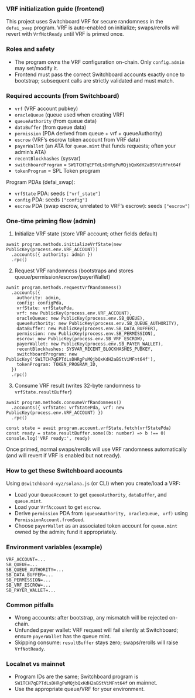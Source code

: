 ### VRF initialization guide (frontend)

This project uses Switchboard VRF for secure randomness in the `defai_swap` program. VRF is auto-enabled on initialize; swaps/rerolls will revert with `VrfNotReady` until VRF is primed once.

### Roles and safety
- The program owns the VRF configuration on-chain. Only `config.admin` may set/modify it.
- Frontend must pass the correct Switchboard accounts exactly once to bootstrap; subsequent calls are strictly validated and must match.

### Required accounts (from Switchboard)
- `vrf` (VRF account pubkey)
- `oracleQueue` (queue used when creating VRF)
- `queueAuthority` (from queue data)
- `dataBuffer` (from queue data)
- `permission` (PDA derived from queue + vrf + queueAuthority)
- `escrow` (VRF’s escrow token account from VRF data)
- `payerWallet` (an ATA for `queue.mint` that funds requests; often your admin’s ATA)
- `recentBlockhashes` (sysvar)
- `switchboardProgram` = `SW1TCH7qEPTdLsDHRgPuMQjbQxKdH2aBStViMFnt64f`
- `tokenProgram` = SPL Token program

Program PDAs (defai_swap):
- `vrfState` PDA: seeds `["vrf_state"]`
- `config` PDA: seeds `["config"]`
- `escrow` PDA (swap escrow, unrelated to VRF’s escrow): seeds `["escrow"]`

### One-time priming flow (admin)
1) Initialize VRF state (store VRF account; other fields default)
```
await program.methods.initializeVrfState(new PublicKey(process.env.VRF_ACCOUNT))
  .accounts({ authority: admin })
  .rpc()
```

2) Request VRF randomness (bootstraps and stores queue/permission/escrow/payerWallet)
```
await program.methods.requestVrfRandomness()
  .accounts({
    authority: admin,
    config: configPda,
    vrfState: vrfStatePda,
    vrf: new PublicKey(process.env.VRF_ACCOUNT),
    oracleQueue: new PublicKey(process.env.SB_QUEUE),
    queueAuthority: new PublicKey(process.env.SB_QUEUE_AUTHORITY),
    dataBuffer: new PublicKey(process.env.SB_DATA_BUFFER),
    permission: new PublicKey(process.env.SB_PERMISSION),
    escrow: new PublicKey(process.env.SB_VRF_ESCROW),
    payerWallet: new PublicKey(process.env.SB_PAYER_WALLET),
    recentBlockhashes: SYSVAR_RECENT_BLOCKHASHES_PUBKEY,
    switchboardProgram: new PublicKey('SW1TCH7qEPTdLsDHRgPuMQjbQxKdH2aBStViMFnt64f'),
    tokenProgram: TOKEN_PROGRAM_ID,
  })
  .rpc()
```

3) Consume VRF result (writes 32-byte randomness to `vrfState.resultBuffer`)
```
await program.methods.consumeVrfRandomness()
  .accounts({ vrfState: vrfStatePda, vrf: new PublicKey(process.env.VRF_ACCOUNT) })
  .rpc()

const state = await program.account.vrfState.fetch(vrfStatePda)
const ready = state.resultBuffer.some((b: number) => b !== 0)
console.log('VRF ready:', ready)
```

Once primed, normal swaps/rerolls will use VRF randomness automatically (and will revert if VRF is enabled but not ready).

### How to get these Switchboard accounts
Using `@switchboard-xyz/solana.js` (or CLI) when you create/load a VRF:
- Load your `QueueAccount` to get `queueAuthority`, `dataBuffer`, and `queue.mint`.
- Load your `VrfAccount` to get `escrow`.
- Derive `permission` PDA from `(queueAuthority, oracleQueue, vrf)` using `PermissionAccount.fromSeed`.
- Choose `payerWallet` as an associated token account for `queue.mint` owned by the admin; fund it appropriately.

### Environment variables (example)
```
VRF_ACCOUNT=...
SB_QUEUE=...
SB_QUEUE_AUTHORITY=...
SB_DATA_BUFFER=...
SB_PERMISSION=...
SB_VRF_ESCROW=...
SB_PAYER_WALLET=...
```

### Common pitfalls
- Wrong accounts: after bootstrap, any mismatch will be rejected on-chain.
- Unfunded payer wallet: VRF request will fail silently at Switchboard; ensure `payerWallet` has the queue mint.
- Skipping consume: `resultBuffer` stays zero; swaps/rerolls will raise `VrfNotReady`.

### Localnet vs mainnet
- Program IDs are the same; Switchboard program is `SW1TCH7qEPTdLsDHRgPuMQjbQxKdH2aBStViMFnt64f` on mainnet.
- Use the appropriate queue/VRF for your environment.


